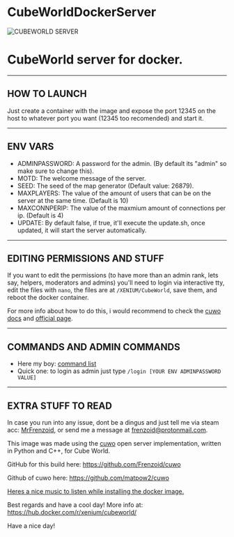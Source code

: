 # CubeWorldDockerServer
![CUBEWORLD SERVER](https://upload.wikimedia.org/wikipedia/commons/4/44/Cubeworld_logo.png)

CubeWorld server for docker.
==================

* * *
HOW TO LAUNCH
---

Just create a container with the image and expose the port 12345 on the host to whatever port you want (12345 too recomended) and start it.

* * *
ENV VARS
----
- ADMINPASSWORD: A password for the admin. (By default its "admin" so make sure to change this).
- MOTD: The welcome message of the server.
- SEED: The seed of the map generator  (Default value: 26879).
- MAXPLAYERS: The value of the amount of users that can be on the server at the same time. (Default is 10)
- MAXCONNPERIP: The value of the maxmium amount of connections per ip. (Default is 4)
- UPDATE: By default false, if true, it'll execute the update.sh, once updated, it will start the server automatically.

* * *
EDITING PERMISSIONS AND STUFF
---
If you want to edit the permissions (to have more than an admin rank, lets say, helpers, moderators and admins) you'll need to login via interactive tty, edit the files with ```nano```, the files are at  ```/XENIUM/CubeWorld```, save them, and reboot the docker container.

For more info  about  how to do this, i would recommend to check the [cuwo docs](https://github.com/matpow2/cuwo/wiki) and [official page](http://cuwo.org/).

* * *
COMMANDS AND ADMIN COMMANDS
---
- Here my boy: [command list](https://github.com/matpow2/cuwo/wiki/Commands)
- Quick one: to login as admin just type ```/login [YOUR ENV ADMINPASSWORD VALUE]```

* * *
EXTRA STUFF TO READ
---
In case you run into any issue, dont be a dingus and just tell me via steam acc: [MrFrenzoid](https://steamcommunity.com/profiles/76561198050154084/), or send me a message at frenzoid@protonmail.com.

This image was made using the [cuwo](http://cuwo.org/#about) open server implementation, written in Python and C++, for Cube World.

GitHub for this build here: https://github.com/Frenzoid/cuwo

Github of cuwo here: https://github.com/matpow2/cuwo

[Heres a nice music to listen while installing the docker image.](https://www.youtube.com/watch?v=_5w8SJ3yVsc)

Best regards and have a cool day!
More info at: https://hub.docker.com/r/xenium/cubeworld/

Have a nice day!
